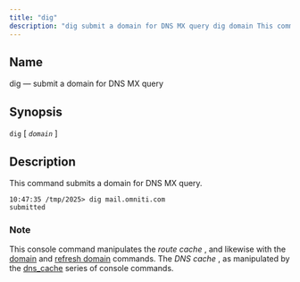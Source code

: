 ```yaml
---
title: "dig"
description: "dig submit a domain for DNS MX query dig domain This command submits a domain for DNS MX query This console command manipulates the route cache and likewise with the domain and refresh domain commands The DNS cache as manipulated by the dns cache series of console commands..."
---
```


<a name="console_commands.dig"></a> 
## Name

dig — submit a domain for DNS MX query

## Synopsis

`dig` [ *`domain`* ]

<a name="idp12989328"></a> 
## Description

This command submits a domain for DNS MX query.

```
10:47:35 /tmp/2025> dig mail.omniti.com
submitted
```

### Note

This console command manipulates the *route cache* , and likewise with the [domain](/momentum/4/console-commands/domain) and [refresh domain](/momentum/4/console-commands/refresh-domain) commands. The *DNS cache* , as manipulated by the [dns_cache](/momentum/4/console-commands/dns-cache) series of console commands.